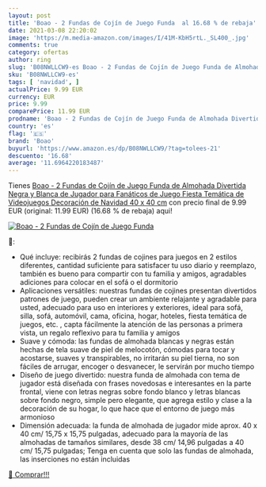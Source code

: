 ```yaml
---
layout: post
title: 'Boao - 2 Fundas de Cojín de Juego Funda  al 16.68 % de rebaja'
date: 2021-03-08 22:20:02
image: 'https://m.media-amazon.com/images/I/41M-KbH5rtL._SL400_.jpg'
comments: true
category: ofertas
author: ring
slug: 'B08NWLLCW9-es Boao - 2 Fundas de Cojín de Juego Funda de Almohada...'
sku: 'B08NWLLCW9-es'
tags: [ 'navidad', ]
actualPrice: 9.99 EUR
currency: EUR
price: 9.99
comparePrice: 11.99 EUR
prodname: 'Boao - 2 Fundas de Cojín de Juego Funda de Almohada Divertida Negra y Blanca de Jugador para Fanáticos de Juego Fiesta Temática de Videojuegos Decoración de Navidad  40 x 40 cm'
country: 'es'
flag: '🇪🇸'
brand: 'Boao'
buyurl: 'https://www.amazon.es/dp/B08NWLLCW9/?tag=tolees-21'
descuento: '16.68'
average: '11.6964220183487'
---
```


Tienes [Boao - 2 Fundas de Cojín de Juego Funda de Almohada Divertida Negra y Blanca de Jugador para Fanáticos de Juego Fiesta Temática de Videojuegos Decoración de Navidad  40 x 40 cm](https://www.amazon.es/dp/B08NWLLCW9/?tag=tolees-21) con precio final de  9.99 EUR (original: 11.99 EUR) (16.68 %  de rebaja) aqui!

[![Boao - 2 Fundas de Cojín de Juego Funda ](https://m.media-amazon.com/images/I/41M-KbH5rtL._SL400_.jpg)](https://www.amazon.es/dp/B08NWLLCW9/?tag=tolees-21)

🔎:

- Qué incluye: recibirás 2 fundas de cojines para juegos en 2 estilos diferentes, cantidad suficiente para satisfacer tu uso diario y reemplazo, también es bueno para compartir con tu familia y amigos, agradables adiciones para colocar en el sofá o el dormitorio
- Aplicaciones versátiles: nuestras fundas de cojines presentan divertidos patrones de juego, pueden crear un ambiente relajante y agradable para usted, adecuado para uso en interiores y exteriores, ideal para sofá, silla, sofá, automóvil, cama, oficina, hogar, hoteles, fiesta temática de juegos, etc. , capta fácilmente la atención de las personas a primera vista, un regalo reflexivo para tu familia y amigos
- Suave y cómoda: las fundas de almohada blancas y negras están hechas de tela suave de piel de melocotón, cómodas para tocar y acostarse, suaves y transpirables, no irritarán su piel tierna, no son fáciles de arrugar, encoger o desvanecer, le servirán por mucho tiempo
- Diseño de juego divertido: nuestra funda de almohada con tema de jugador está diseñada con frases novedosas e interesantes en la parte frontal, viene con letras negras sobre fondo blanco y letras blancas sobre fondo negro, simple pero elegante, que agrega estilo y clase a la decoración de su hogar, lo que hace que el entorno de juego más armonioso
- Dimensión adecuada: la funda de almohada de jugador mide aprox. 40 x 40 cm/ 15,75 x 15,75 pulgadas, adecuado para la mayoría de las almohadas de tamaños similares, desde 38 cm/ 14,96 pulgadas a 40 cm/ 15,75 pulgadas; Tenga en cuenta que solo las fundas de almohada, las inserciones no están incluidas

[🛒 Comprar!!!](https://www.amazon.es/dp/B08NWLLCW9/?tag=tolees-21)
